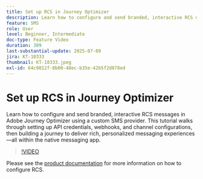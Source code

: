 ```yaml
---
title: Set up RCS in Journey Optimizer
description: Learn how to configure and send branded, interactive RCS messages in Adobe Journey Optimizer using a custom SMS provider. This tutorial walks through setting up API credentials, webhooks, and channel configurations, then building a journey to deliver rich, personalized messaging experiences—all within the native messaging app.
feature: SMS
role: User
level: Beginner, Intermediate
doc-type: Feature Video
duration: 309
last-substantial-update: 2025-07-09
jira: KT-18333
thumbnail: KT-18333.jpeg
exl-id: 64c9012f-8b00-48ec-b35e-42b5f2d878ed
---
```

# Set up RCS in Journey Optimizer

Learn how to configure and send branded, interactive RCS messages in Adobe Journey Optimizer using a custom SMS provider. This tutorial walks through setting up API credentials, webhooks, and channel configurations, then building a journey to deliver rich, personalized messaging experiences—all within the native messaging app.

>[!VIDEO](https://video.tv.adobe.com/v/3464755/?learn=on&enablevpops)

Please see the [product documentation](https://experienceleague.adobe.com/en/docs/journey-optimizer/using/channels/sms/configure-sms/sms-configuration) for more information on how to configure RCS.
